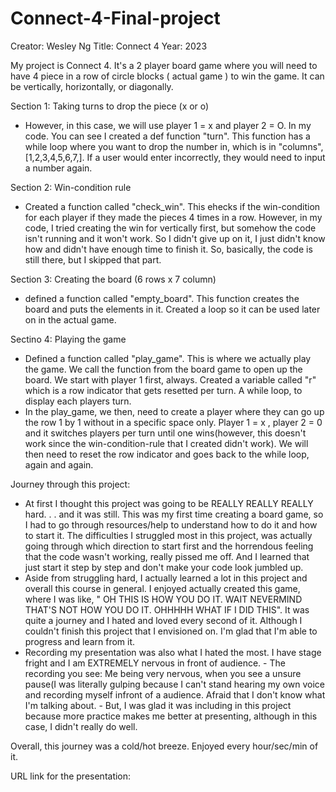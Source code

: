 # Connect-4-Final-project
Creator: Wesley Ng
Title: Connect 4 
Year: 2023


My project is Connect 4. It's a 2 player board game where you will need to have 4 piece in a row of circle blocks ( actual game ) to win the game. It can be vertically, horizontally, or diagonally. 

Section 1: Taking turns to drop the piece (x or o)
- However, in this case, we will use player 1 = x and player 2 = O. 
In my code. You can see I created a def function "turn". This function has a while loop where you want to drop the number in, which is in "columns", [1,2,3,4,5,6,7,]. If a user would enter incorrectly, they would need to input a number again. 

Section 2: Win-condition rule
- Created a function called "check_win". This ehecks if the win-condition for each player if they made the pieces 4 times in a row. However, in my code, I tried creating the win for vertically first, but somehow the code isn't running and it won't work. So I didn't give up on it, I just didn't know how and didn't have enough time to finish it. So, basically, the code is still there, but I skipped that part. 

Section 3: Creating the board (6 rows x 7 column)
- defined a function called "empty_board". This function creates the board and puts the elements in it. Created a loop so it can be used later on in the actual game.

Sectino 4: Playing the game
- Defined a function called "play_game". This is where we actually play the game. We call the function from the board game to open up the board. We start with player 1 first, always. Created a variable called "r" which is a row indicator that gets resetted per turn. A while loop, to display each players turn.
- In the play_game, we then, need to create a player where they can go up the row 1 by 1 without in a specific space only. Player 1 = x , player 2 = 0 and it switches players per turn until one wins(however, this doesn't work since the win-condition-rule that I created didn't work). We will then need to reset the row indicator and goes back to the while loop, again and again.

Journey through this project:
- At first I thought this project was going to be REALLY REALLY REALLY hard. . . and it was still. This was my first time creating a board game, so I had to go through resources/help to understand how to do it and how to start it. The difficulties I struggled most in this project, was actually going through which direction to start first and the horrendous feeling that the code wasn't working, really pissed me off. And I learned that just start it step by step and don't make your code look jumbled up. 
- Aside from struggling hard, I actually learned a lot in this project and overall this course in general. I enjoyed actually created this game, where I was like, " OH THIS IS HOW YOU DO IT. WAIT NEVERMIND THAT'S NOT HOW YOU DO IT. OHHHHH WHAT IF I DID THIS". It was quite a journey and I hated and loved every second of it. Although I couldn't finish this project that I envisioned on. I'm glad that I'm able to progress and learn from it.
- Recording my presentation was also what I hated the most. I have stage fright and I am EXTREMELY nervous in front of audience.
      - The recording you see: Me being very nervous, when you see a unsure pause(I was literally gulping because I can't stand hearing my own voice and recording myself infront of a audience. Afraid that I don't know what I'm talking about. 
      - But, I was glad it was including in this project because more practice makes me better at presenting, although in this case, I didn't really do well.

Overall, this journey was a cold/hot breeze. Enjoyed every hour/sec/min of it. 

URL link for the presentation: 


  




